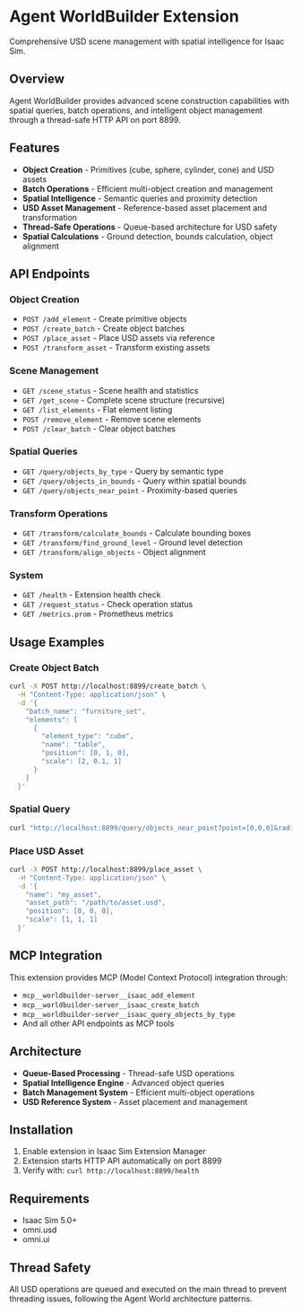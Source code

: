# Agent WorldBuilder Extension

Comprehensive USD scene management with spatial intelligence for Isaac Sim.

## Overview

Agent WorldBuilder provides advanced scene construction capabilities with spatial queries, batch operations, and intelligent object management through a thread-safe HTTP API on port 8899.

## Features

- **Object Creation** - Primitives (cube, sphere, cylinder, cone) and USD assets
- **Batch Operations** - Efficient multi-object creation and management
- **Spatial Intelligence** - Semantic queries and proximity detection
- **USD Asset Management** - Reference-based asset placement and transformation
- **Thread-Safe Operations** - Queue-based architecture for USD safety
- **Spatial Calculations** - Ground detection, bounds calculation, object alignment

## API Endpoints

### Object Creation
- `POST /add_element` - Create primitive objects
- `POST /create_batch` - Create object batches
- `POST /place_asset` - Place USD assets via reference
- `POST /transform_asset` - Transform existing assets

### Scene Management
- `GET /scene_status` - Scene health and statistics
- `GET /get_scene` - Complete scene structure (recursive)
- `GET /list_elements` - Flat element listing
- `POST /remove_element` - Remove scene elements
- `POST /clear_batch` - Clear object batches

### Spatial Queries
- `GET /query/objects_by_type` - Query by semantic type
- `GET /query/objects_in_bounds` - Query within spatial bounds
- `GET /query/objects_near_point` - Proximity-based queries

### Transform Operations
- `GET /transform/calculate_bounds` - Calculate bounding boxes
- `GET /transform/find_ground_level` - Ground level detection
- `GET /transform/align_objects` - Object alignment

### System
- `GET /health` - Extension health check
- `GET /request_status` - Check operation status
- `GET /metrics.prom` - Prometheus metrics

## Usage Examples

### Create Object Batch
```bash
curl -X POST http://localhost:8899/create_batch \
  -H "Content-Type: application/json" \
  -d '{
    "batch_name": "furniture_set",
    "elements": [
      {
        "element_type": "cube",
        "name": "table",
        "position": [0, 1, 0],
        "scale": [2, 0.1, 1]
      }
    ]
  }'
```

### Spatial Query
```bash
curl "http://localhost:8899/query/objects_near_point?point=[0,0,0]&radius=5.0"
```

### Place USD Asset
```bash
curl -X POST http://localhost:8899/place_asset \
  -H "Content-Type: application/json" \
  -d '{
    "name": "my_asset",
    "asset_path": "/path/to/asset.usd",
    "position": [0, 0, 0],
    "scale": [1, 1, 1]
  }'
```

## MCP Integration

This extension provides MCP (Model Context Protocol) integration through:
- `mcp__worldbuilder-server__isaac_add_element`
- `mcp__worldbuilder-server__isaac_create_batch`
- `mcp__worldbuilder-server__isaac_query_objects_by_type`
- And all other API endpoints as MCP tools

## Architecture

- **Queue-Based Processing** - Thread-safe USD operations
- **Spatial Intelligence Engine** - Advanced object queries
- **Batch Management System** - Efficient multi-object operations
- **USD Reference System** - Asset placement and management

## Installation

1. Enable extension in Isaac Sim Extension Manager
2. Extension starts HTTP API automatically on port 8899
3. Verify with: `curl http://localhost:8899/health`

## Requirements

- Isaac Sim 5.0+
- omni.usd
- omni.ui

## Thread Safety

All USD operations are queued and executed on the main thread to prevent threading issues, following the Agent World architecture patterns.
